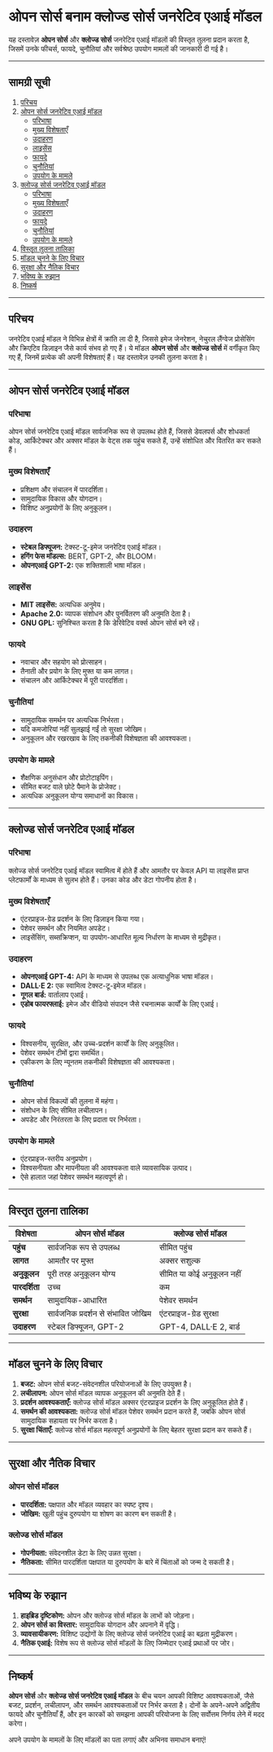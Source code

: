 
# ओपन सोर्स बनाम क्लोज्ड सोर्स जनरेटिव एआई मॉडल

यह दस्तावेज़ **ओपन सोर्स** और **क्लोज्ड सोर्स** जनरेटिव एआई मॉडलों की विस्तृत तुलना प्रदान करता है, जिसमें उनके फीचर्स, फायदे, चुनौतियां और सर्वश्रेष्ठ उपयोग मामलों की जानकारी दी गई है।

---

## सामग्री सूची
1. [परिचय](#परिचय)
2. [ओपन सोर्स जनरेटिव एआई मॉडल](#ओपन-सोर्स-जनरेटिव-एआई-मॉडल)
    - [परिभाषा](#परिभाषा)
    - [मुख्य विशेषताएँ](#मुख्य-विशेषताएँ)
    - [उदाहरण](#उदाहरण)
    - [लाइसेंस](#लाइसेंस)
    - [फायदे](#फायदे)
    - [चुनौतियां](#चुनौतियां)
    - [उपयोग के मामले](#उपयोग-के-मामले)
3. [क्लोज्ड सोर्स जनरेटिव एआई मॉडल](#क्लोज्ड-सोर्स-जनरेटिव-एआई-मॉडल)
    - [परिभाषा](#परिभाषा-1)
    - [मुख्य विशेषताएँ](#मुख्य-विशेषताएँ-1)
    - [उदाहरण](#उदाहरण-1)
    - [फायदे](#फायदे-1)
    - [चुनौतियां](#चुनौतियां-1)
    - [उपयोग के मामले](#उपयोग-के-मामले-1)
4. [विस्तृत तुलना तालिका](#विस्तृत-तुलना-तालिका)
5. [मॉडल चुनने के लिए विचार](#मॉडल-चुनने-के-लिए-विचार)
6. [सुरक्षा और नैतिक विचार](#सुरक्षा-और-नैतिक-विचार)
7. [भविष्य के रुझान](#भविष्य-के-रुझान)
8. [निष्कर्ष](#निष्कर्ष)

---

## परिचय

जनरेटिव एआई मॉडल ने विभिन्न क्षेत्रों में क्रांति ला दी है, जिससे इमेज जेनरेशन, नेचुरल लैंग्वेज प्रोसेसिंग और क्रिएटिव डिज़ाइन जैसे कार्य संभव हो गए हैं। ये मॉडल **ओपन सोर्स** और **क्लोज्ड सोर्स** में वर्गीकृत किए गए हैं, जिनमें प्रत्येक की अपनी विशेषताएं हैं। यह दस्तावेज़ उनकी तुलना करता है।

---

## ओपन सोर्स जनरेटिव एआई मॉडल

### परिभाषा
ओपन सोर्स जनरेटिव एआई मॉडल सार्वजनिक रूप से उपलब्ध होते हैं, जिससे डेवलपर्स और शोधकर्ता कोड, आर्किटेक्चर और अक्सर मॉडल के वेट्स तक पहुंच सकते हैं, उन्हें संशोधित और वितरित कर सकते हैं।

### मुख्य विशेषताएँ
- प्रशिक्षण और संचालन में पारदर्शिता।
- सामुदायिक विकास और योगदान।
- विशिष्ट अनुप्रयोगों के लिए अनुकूलन।

### उदाहरण
- **स्टेबल डिफ्यूजन:** टेक्स्ट-टू-इमेज जनरेटिव एआई मॉडल।
- **हगिंग फेस मॉडल्स:** BERT, GPT-2, और BLOOM।
- **ओपनएआई GPT-2:** एक शक्तिशाली भाषा मॉडल।

### लाइसेंस
- **MIT लाइसेंस:** अत्यधिक अनुमेय।
- **Apache 2.0:** व्यापक संशोधन और पुनर्वितरण की अनुमति देता है।
- **GNU GPL:** सुनिश्चित करता है कि डेरिवेटिव वर्क्स ओपन सोर्स बने रहें।

### फायदे
- नवाचार और सहयोग को प्रोत्साहन।
- तैनाती और प्रयोग के लिए मुफ्त या कम लागत।
- संचालन और आर्किटेक्चर में पूरी पारदर्शिता।

### चुनौतियां
- सामुदायिक समर्थन पर अत्यधिक निर्भरता।
- यदि कमजोरियां नहीं सुलझाई गईं तो सुरक्षा जोखिम।
- अनुकूलन और रखरखाव के लिए तकनीकी विशेषज्ञता की आवश्यकता।

### उपयोग के मामले
- शैक्षणिक अनुसंधान और प्रोटोटाइपिंग।
- सीमित बजट वाले छोटे पैमाने के प्रोजेक्ट।
- अत्यधिक अनुकूलन योग्य समाधानों का विकास।

---

## क्लोज्ड सोर्स जनरेटिव एआई मॉडल

### परिभाषा
क्लोज्ड सोर्स जनरेटिव एआई मॉडल स्वामित्व में होते हैं और आमतौर पर केवल API या लाइसेंस प्राप्त प्लेटफार्मों के माध्यम से सुलभ होते हैं। उनका कोड और डेटा गोपनीय होता है।

### मुख्य विशेषताएँ
- एंटरप्राइज-ग्रेड प्रदर्शन के लिए डिज़ाइन किया गया।
- पेशेवर समर्थन और नियमित अपडेट।
- लाइसेंसिंग, सब्सक्रिप्शन, या उपयोग-आधारित मूल्य निर्धारण के माध्यम से मुद्रीकृत।

### उदाहरण
- **ओपनएआई GPT-4:** API के माध्यम से उपलब्ध एक अत्याधुनिक भाषा मॉडल।
- **DALL·E 2:** एक स्वामित्व टेक्स्ट-टू-इमेज मॉडल।
- **गूगल बार्ड:** वार्तालाप एआई।
- **एडोब फायरफ्लाई:** इमेज और वीडियो संपादन जैसे रचनात्मक कार्यों के लिए एआई।

### फायदे
- विश्वसनीय, सुरक्षित, और उच्च-प्रदर्शन कार्यों के लिए अनुकूलित।
- पेशेवर समर्थन टीमों द्वारा समर्थित।
- एकीकरण के लिए न्यूनतम तकनीकी विशेषज्ञता की आवश्यकता।

### चुनौतियां
- ओपन सोर्स विकल्पों की तुलना में महंगा।
- संशोधन के लिए सीमित लचीलापन।
- अपडेट और निरंतरता के लिए प्रदाता पर निर्भरता।

### उपयोग के मामले
- एंटरप्राइज-स्तरीय अनुप्रयोग।
- विश्वसनीयता और मापनीयता की आवश्यकता वाले व्यावसायिक उत्पाद।
- ऐसे हालात जहां पेशेवर समर्थन महत्वपूर्ण हो।

---

## विस्तृत तुलना तालिका

| विशेषता               | ओपन सोर्स मॉडल                      | क्लोज्ड सोर्स मॉडल                  |
|----------------------|-------------------------------------|-------------------------------------|
| **पहुंच**            | सार्वजनिक रूप से उपलब्ध              | सीमित पहुंच                         |
| **लागत**             | आमतौर पर मुफ्त                     | अक्सर सशुल्क                        |
| **अनुकूलन**          | पूरी तरह अनुकूलन योग्य              | सीमित या कोई अनुकूलन नहीं           |
| **पारदर्शिता**       | उच्च                                | कम                                  |
| **समर्थन**           | सामुदायिक-आधारित                   | पेशेवर समर्थन                       |
| **सुरक्षा**           | सार्वजनिक प्रदर्शन से संभावित जोखिम  | एंटरप्राइज-ग्रेड सुरक्षा            |
| **उदाहरण**           | स्टेबल डिफ्यूजन, GPT-2              | GPT-4, DALL·E 2, बार्ड              |

---

## मॉडल चुनने के लिए विचार
1. **बजट:** ओपन सोर्स बजट-संवेदनशील परियोजनाओं के लिए उपयुक्त है।
2. **लचीलापन:** ओपन सोर्स मॉडल व्यापक अनुकूलन की अनुमति देते हैं।
3. **प्रदर्शन आवश्यकताएँ:** क्लोज्ड सोर्स मॉडल अक्सर एंटरप्राइज प्रदर्शन के लिए अनुकूलित होते हैं।
4. **समर्थन की आवश्यकता:** क्लोज्ड सोर्स मॉडल पेशेवर समर्थन प्रदान करते हैं, जबकि ओपन सोर्स सामुदायिक सहायता पर निर्भर करता है।
5. **सुरक्षा चिंताएँ:** क्लोज्ड सोर्स मॉडल महत्वपूर्ण अनुप्रयोगों के लिए बेहतर सुरक्षा प्रदान कर सकते हैं।

---

## सुरक्षा और नैतिक विचार
### ओपन सोर्स मॉडल
- **पारदर्शिता:** पक्षपात और मॉडल व्यवहार का स्पष्ट दृश्य।
- **जोखिम:** खुली पहुंच दुरुपयोग या शोषण का कारण बन सकती है।

### क्लोज्ड सोर्स मॉडल
- **गोपनीयता:** संवेदनशील डेटा के लिए उन्नत सुरक्षा।
- **नैतिकता:** सीमित पारदर्शिता पक्षपात या दुरुपयोग के बारे में चिंताओं को जन्म दे सकती है।

---

## भविष्य के रुझान
1. **हाइब्रिड दृष्टिकोण:** ओपन और क्लोज्ड सोर्स मॉडल के लाभों को जोड़ना।
2. **ओपन सोर्स का विस्तार:** सामुदायिक योगदान और अपनाने में वृद्धि।
3. **व्यावसायीकरण:** विशिष्ट उद्योगों के लिए क्लोज्ड सोर्स जनरेटिव एआई का बढ़ता मुद्रीकरण।
4. **नैतिक एआई:** विशेष रूप से क्लोज्ड सोर्स मॉडलों के लिए जिम्मेदार एआई प्रथाओं पर जोर।

---

## निष्कर्ष

**ओपन सोर्स** और **क्लोज्ड सोर्स जनरेटिव एआई मॉडल** के बीच चयन आपकी विशिष्ट आवश्यकताओं, जैसे बजट, प्रदर्शन, लचीलापन, और समर्थन आवश्यकताओं पर निर्भर करता है। दोनों के अपने-अपने अद्वितीय फायदे और चुनौतियाँ हैं, और इन कारकों को समझना आपकी परियोजना के लिए सर्वोत्तम निर्णय लेने में मदद करेगा।

अपने उपयोग के मामलों के लिए मॉडलों का पता लगाएं और अभिनव समाधान बनाएं!
